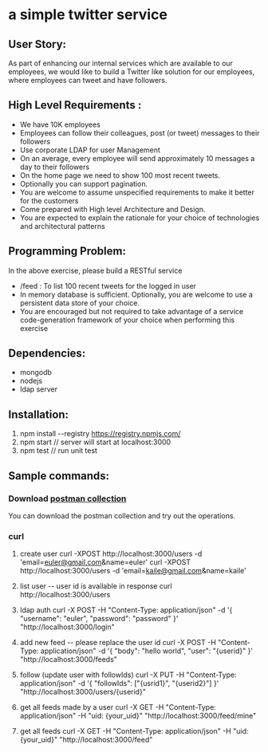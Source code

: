 # a simple twitter service

## User Story:
As part of enhancing our internal services which are available to our employees, we would like to build a Twitter like solution for our employees, where employees can tweet and have followers.

## High Level Requirements :
* We have 10K employees
* Employees can follow their colleagues, post (or tweet) messages to their followers
* Use corporate LDAP for user Management
* On an average, every employee will send approximately 10 messages a day to their followers
* On the home page we need to show 100 most recent tweets.
* Optionally you can support pagination.
* You are welcome to assume unspecified requirements to make it better for the customers
* Come prepared with High level Architecture and Design.
* You are expected to explain the rationale for your choice of technologies and architectural patterns


## Programming Problem:
In the above exercise, please build a RESTful service
* /feed : To list 100 recent tweets for the logged in user
* In memory database is sufficient. Optionally, you are welcome to use a persistent data store of your choice.
* You are encouraged but not required to take advantage of a service code-generation framework of your choice when performing this exercise


## Dependencies:
* mongodb
* nodejs
* ldap server

## Installation:
1. npm install --registry https://registry.npmjs.com/
2. npm start // server will start at localhost:3000
3. npm test // run unit test

## Sample commands:

### Download [postman collection](https://www.getpostman.com/collections/8564cc46ad27462f9abe)
  You can download the postman collection and try out the operations.

### curl
1. create user
curl -XPOST http://localhost:3000/users -d 'email=euler@gmail.com&name=euler'
curl -XPOST http://localhost:3000/users -d 'email=kaile@gmail.com&name=kaile'

2. list user -- user id is available in response
curl http://localhost:3000/users

3. ldap auth
curl -X POST -H "Content-Type: application/json" -d '{
  "username": "euler",
  "password": "password"
}' "http://localhost:3000/login"

4. add new feed -- please replace the user id
curl -X POST -H "Content-Type: application/json" -d '{
  "body": "hello world",
  "user": "{userid}"
}' "http://localhost:3000/feeds"

5. follow (update user with followIds)
curl -X PUT -H "Content-Type: application/json" -d '{
  "followIds": ["{usrid1}", "{userid2}"]
}' "http://localhost:3000/users/{userid}"

6. get all feeds made by a user
curl -X GET -H "Content-Type: application/json" -H "uid: {your_uid}" "http://localhost:3000/feed/mine"

7. get all feeds 
curl -X GET -H "Content-Type: application/json" -H "uid: {your_uid}" "http://localhost:3000/feed"




